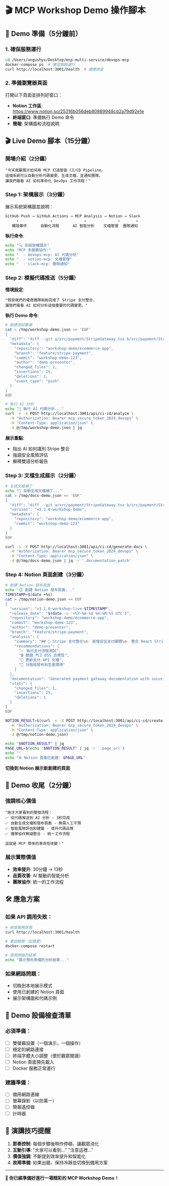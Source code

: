 # 🎬 MCP Workshop Demo 操作腳本

## 🎯 Demo 準備（5分鐘前）

### 1. 確保服務運行
```bash
cd /Users/angushyx/Desktop/mcp-multi-service/devops-mcp
docker-compose ps  # 確認服務運行
curl http://localhost:3001/health  # 健康檢查
```

### 2. 準備瀏覽器頁面
打開以下頁面並排列好窗口：
- **Notion 工作區**: https://www.notion.so/25316b056deb80889948cd2a79d92e1e
- **終端窗口**: 準備執行 Demo 命令
- **簡報**: 架構圖和流程說明

## 🎬 Live Demo 腳本（15分鐘）

### 開場介紹（2分鐘）
```
"今天我要展示如何用 MCP 打造智能 CI/CD Pipeline。
這個系統可以自動分析代碼變更、生成文檔、並通知團隊。
讓我們看看 AI 如何革命化 DevOps 工作流程！"
```

### Step 1: 架構展示（3分鐘）
展示系統架構圖並說明：
```
GitHub Push → GitHub Actions → MCP Analysis → Notion → Slack
     ↓              ↓              ↓              ↓       ↓
   觸發事件      自動化流程      AI 智能分析    文檔管理  團隊通知
```

**執行命令**:
```bash
echo "🔍 系統架構展示"
echo "MCP 多服務協作:"
echo "  - devops-mcp: AI 代碼分析"  
echo "  - notion-mcp: 文檔管理"
echo "  - slack-mcp: 團隊通知"
```

### Step 2: 模擬代碼推送（5分鐘）

**情境設定**:
```
"假設我們的電商團隊剛剛完成了 Stripe 支付整合，
讓我們看看 AI 如何分析這個重要的代碼變更。"
```

**執行 Demo 命令**:
```bash
# 創建測試數據
cat > /tmp/workshop-demo.json << 'EOF'
{
  "diff": "diff --git a/src/payment/StripeGateway.tsx b/src/payment/StripeGateway.tsx\nindex abc123..def456 100644\n--- a/src/payment/StripeGateway.tsx\n+++ b/src/payment/StripeGateway.tsx\n@@ -1,8 +1,30 @@\n import React, { useState } from 'react';\n+import { loadStripe } from '@stripe/stripe-js';\n+import { CardElement, useStripe, useElements } from '@stripe/react-stripe-js';\n+import { validatePayment, encryptData } from '../utils/security';\n \n export const StripeGateway: React.FC = () => {\n   const [processing, setProcessing] = useState(false);\n+  const [error, setError] = useState('');\n+  const stripe = useStripe();\n+  const elements = useElements();\n \n+  const handlePayment = async (amount: number) => {\n+    if (!stripe || !elements) return;\n+    \n+    setProcessing(true);\n+    try {\n+      const { error, paymentIntent } = await stripe.confirmCardPayment(\n+        clientSecret, {\n+          payment_method: {\n+            card: elements.getElement(CardElement)!,\n+            billing_details: { name: customerName }\n+          }\n+        }\n+      );\n+      \n+      if (error) throw error;\n+      console.log('Payment success:', paymentIntent);\n+    } catch (err: any) {\n+      setError(err.message);\n+    } finally {\n+      setProcessing(false);\n+    }\n+  };\n+\n   return (\n-    <div>Simple Payment</div>\n+    <div className=\"stripe-gateway\">\n+      <CardElement />\n+      <button onClick={() => handlePayment(1000)} disabled={processing}>\n+        {processing ? 'Processing...' : 'Pay $10.00'}\n+      </button>\n+      {error && <div className=\"error\">{error}</div>}\n+    </div>\n   );\n };",
  "metadata": {
    "repository": "workshop-demo/ecommerce-app",
    "branch": "feature/stripe-payment",
    "commit": "workshop-demo-123",
    "author": "demo-presenter", 
    "changed_files": 1,
    "insertions": 25,
    "deletions": 1,
    "event_type": "push"
  }
}
EOF

# 執行 AI 分析
echo "🤖 執行 AI 代碼分析..."
curl -s -X POST http://localhost:3001/api/ci-cd/analyze \
  -H "Authorization: Bearer mcp_secure_token_2024_devops" \
  -H "Content-Type: application/json" \
  -d @/tmp/workshop-demo.json | jq
```

**展示重點**:
- 指出 AI 如何識別 Stripe 整合
- 強調安全風險評估
- 解釋雙語分析報告

### Step 3: 文檔生成展示（2分鐘）

```bash
# 生成文檔補丁
echo "📝 自動生成文檔補丁..."
cat > /tmp/docs-demo.json << 'EOF'
{
  "diff": "diff --git a/src/payment/StripeGateway.tsx b/src/payment/StripeGateway.tsx\n+import { loadStripe } from '@stripe/stripe-js';",
  "version": "v3.1.0-workshop-demo",
  "metadata": {
    "repository": "workshop-demo/ecommerce-app",
    "commit": "workshop-demo-123"
  }
}
EOF

curl -s -X POST http://localhost:3001/api/ci-cd/generate-docs \
  -H "Authorization: Bearer mcp_secure_token_2024_devops" \
  -H "Content-Type: application/json" \
  -d @/tmp/docs-demo.json | jq -r '.documentation_patch'
```

### Step 4: Notion 頁面創建（3分鐘）

```bash
# 創建 Notion 發布頁面
echo "📋 創建 Notion 發布頁面..."
TIMESTAMP=$(date +%s)
cat > /tmp/notion-demo.json << EOF
{
  "version": "v3.1.0-workshop-live-$TIMESTAMP",
  "release_date": "$(date -u '+%Y-%m-%d %H:%M:%S UTC')",
  "repository": "workshop-demo/ecommerce-app", 
  "commit": "workshop-demo-123",
  "author": "demo-presenter",
  "branch": "feature/stripe-payment",
  "analysis": {
    "summary": "## 🚀 Stripe 支付整合\n- 新增安全支付網關\n- 整合 React Stripe Elements\n- 實作錯誤處理機制\n- 添加支付狀態管理",
    "recommendations": [
      "✅ 執行支付流程測試",
      "🔒 驗證 PCI DSS 合規性", 
      "📝 更新支付 API 文檔",
      "🚀 分階段發布到生產環境"
    ]
  },
  "documentation": "Generated payment gateway documentation with security best practices",
  "stats": {
    "changed_files": 1,
    "insertions": 25, 
    "deletions": 1
  }
}
EOF

NOTION_RESULT=$(curl -s -X POST http://localhost:3001/api/ci-cd/create-release-page \
  -H "Authorization: Bearer mcp_secure_token_2024_devops" \
  -H "Content-Type: application/json" \
  -d @/tmp/notion-demo.json)

echo "$NOTION_RESULT" | jq
PAGE_URL=$(echo "$NOTION_RESULT" | jq -r '.page_url')
echo ""
echo "🌐 Notion 頁面已創建: $PAGE_URL"
```

**切換到 Notion 展示新創建的頁面**

## 🎯 Demo 收尾（2分鐘）

### 強調核心價值
```
"剛才大家看到的整個流程：
✅ 從代碼推送到 AI 分析 - 3秒完成
✅ 自動生成文檔和發布頁面 - 無需人工干預  
✅ 智能風險評估和建議 - 提升代碼品質
✅ 團隊協作無縫整合 - 統一工作流程

這就是 MCP 帶來的革命性改變！"
```

### 展示實際價值
- **效率提升**: 30分鐘 → 13秒
- **品質改善**: AI 驅動的智能分析
- **團隊協作**: 統一的工作流程

## 🛠️ 應急方案

### 如果 API 調用失敗：
```bash
# 檢查服務狀態
curl http://localhost:3001/health

# 重啟服務（如需要）
docker-compose restart

# 使用預錄的結果
echo "展示預先準備的分析結果..."
```

### 如果網路問題：
- 切換到本地展示模式
- 使用已創建的 Notion 頁面
- 展示架構圖和代碼示例

## 📱 Demo 設備檢查清單

### 必須準備：
- [ ] 雙螢幕設置（一個演示，一個操作）
- [ ] 穩定的網路連接
- [ ] 終端字體大小調整（便於觀眾閱讀）
- [ ] Notion 頁面預先載入
- [ ] Docker 服務正常運行

### 建議準備：
- [ ] 備用網路連線
- [ ] 螢幕錄影（以防萬一）
- [ ] 簡報遙控器
- [ ] 計時器

## 🎤 演講技巧提醒

1. **節奏控制**: 每個步驟後稍作停頓，讓觀眾消化
2. **互動引導**: "大家可以看到..." "注意這裡..."
3. **價值強調**: 不斷提到效率提升和智能化
4. **故障準備**: 如果出錯，保持冷靜並切換到備用方案

---

**🎉 你已經準備好進行一場精彩的 MCP Workshop Demo！**